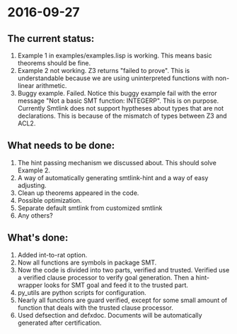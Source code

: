 
2016-09-27
=================================================================

The current status:
--------------------------

1. Example 1 in examples/examples.lisp is working. This means basic theorems should be fine.
2. Example 2 not working. Z3 returns "failed to prove". This is understandable because we are using uninterpreted functions with non-linear arithmetic.
3. Buggy example. Failed. Notice this buggy example fail with the error
message "Not a basic SMT function: INTEGERP". This is on purpose. Currently Smtlink does not support hyptheses about types that are not declarations. This is because of the mismatch of types between Z3 and ACL2.

What needs to be done:
--------------------------

1. The hint passing mechanism we discussed about. This should solve Example 2.
2. A way of automatically generating smtlink-hint and a way of easy adjusting.
3. Clean up theorems appeared in the code.
4. Possible optimization.
5. Separate default smtlink from customized smtlink
5. Any others?

What's done:
--------------------------

1. Added int-to-rat option.
2. Now all functions are symbols in package SMT.
3. Now the code is divided into two parts, verified and trusted. Verified use a verified clause processor to verify goal generation. Then a hint-wrapper looks for SMT goal and feed it to the trusted part.
4. py_utils are python scripts for configuration.
5. Nearly all functions are guard verified, except for some small amount of function that deals with the trusted clause processor.
6. Used defsection and defxdoc. Documents will be automatically generated after certification.

